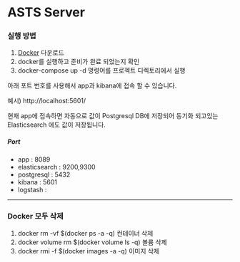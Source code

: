 # ASTS Server

### 실행 방법

1. [Docker](https://docs.docker.com/docker-for-windows/install/) 다운로드 
2. docker를 실행하고 준비가 완료 되었는지 확인
3. docker-compose up -d 명령어를 프로젝트 디렉토리에서 실행

아래 포트 번호를 사용해서 app과 kibana에 접속 할 수 있습니다.

예시) http://localhost:5601/

현재 app에 접속하면 자동으로 값이 Postgresql DB에 저장되어 동기화 되고있는 Elasticsearch 에도 값이 저장됩니다. 

##### Port
* app : 8089
* elasticsearch : 9200,9300
* postgresql : 5432
* kibana : 5601
* logstash : 

---
### Docker 모두 삭제

1. docker rm -vf $(docker ps -a -q) 컨테이너 삭제
2. docker volume rm $(docker volume ls -q) 볼륨 삭제
3. docker rmi -f $(docker images -a -q) 이미지 삭제


